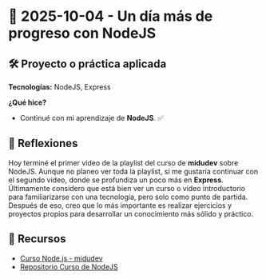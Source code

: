 # 📅 2025-10-04 - Un día más de progreso con NodeJS

## 🛠️ Proyecto o práctica aplicada  

**Tecnologías:** NodeJS, Express  

**¿Qué hice?**  

- Continué con mi aprendizaje de **NodeJS**. ✅  

## 💭 Reflexiones  

Hoy terminé el primer video de la playlist del curso de **midudev** sobre NodeJS. Aunque no planeo ver toda la playlist, sí me gustaría continuar con el segundo video, donde se profundiza un poco más en **Express**.  
Últimamente considero que está bien ver un curso o video introductorio para familiarizarse con una tecnología, pero solo como punto de partida. Después de eso, creo que lo más importante es realizar ejercicios y proyectos propios para desarrollar un conocimiento más sólido y práctico.  

## 🔗 Recursos  

- [Curso Node.js - midudev](https://www.youtube.com/watch?v=yB4n_K7dZV8&t=4225s)  
- [Repositorio Curso de NodeJS](https://github.com/juanbautistamalina/node-js-course)